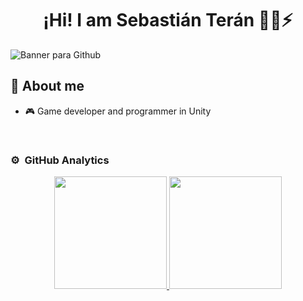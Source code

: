 <div align="center">
  <h1 align="center">¡Hi! I am Sebastián Terán 👋🏻⚡️</h1>
</div>

![Banner para Github](https://github.com/Sebas17Dev/Sebas17Dev/assets/102881322/5821d9d8-f56c-4190-8dcc-a7b8cadfcc88)


## 🌊 About me

- 🎮 Game developer and programmer in Unity

<br>

### ⚙️ &nbsp;GitHub Analytics

<p align="center">
<a href="https://github.com/Sebas17Dev">
  <img height="180em" src="https://github-readme-stats-eight-theta.vercel.app/api?username=Sebas17Dev&show_icons=true&theme=algolia&include_all_commits=true&count_private=true"/>
  <img height="180em" src="https://github-readme-stats-eight-theta.vercel.app/api/top-langs/?username=Sebas17Dev&layout=compact&langs_count=8&theme=algolia"/>
</a>
</p>
